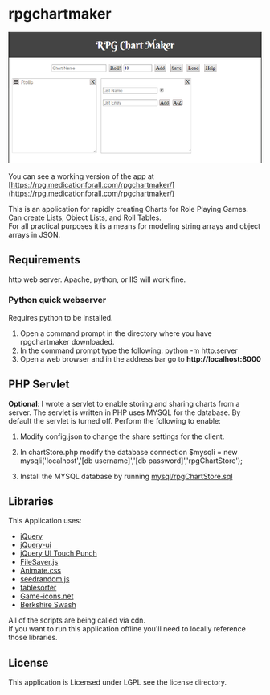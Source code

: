 # rpgchartmaker

![Screenshot](image/screenshot/01.png)

You can see a working version of the app at [https://rpg.medicationforall.com/rpgchartmaker/](https://rpg.medicationforall.com/rpgchartmaker/)

This is an application for rapidly creating Charts for Role Playing Games.<br />
Can create Lists, Object Lists, and Roll Tables.<br />
For all practical purposes it is a means for modeling string arrays and object arrays in JSON.


## Requirements
http web server. Apache, python, or IIS will work fine.


### Python quick webserver
Requires python to be installed.
1. Open a command prompt in the directory where you have rpgchartmaker downloaded.
2. In the command prompt type the following:
        python -m http.server
3. Open a web browser and in the address bar go to **http://localhost:8000**


## PHP Servlet
**Optional**: I wrote a servlet to enable storing and sharing charts from a server.
The servlet is written in PHP uses MYSQL for the database. By default the servlet is turned off. Perform the following to enable:

1. Modify config.json to change the share settings for the client.
2. In chartStore.php modify the database connection
        $mysqli = new mysqli('localhost','[db username]','[db password]','rpgChartStore');

3. Install the MYSQL database by running [mysql/rpgChartStore.sql](mysql/rpgChartStore.sql)


## Libraries
This Application uses:
* [jQuery](https://jquery.com/)
* [jQuery-ui](http://jqueryui.com/)
* [jQuery UI Touch Punch](http://touchpunch.furf.com/)
* [FileSaver.js](https://github.com/eligrey/FileSaver.js/)
* [Animate.css](https://daneden.github.io/animate.css/)
* [seedrandom.js](https://github.com/davidbau/seedrandom)
* [tablesorter](https://github.com/Mottie/tablesorter)
* [Game-icons.net](http://game-icons.net/)
* [Berkshire Swash](https://fonts.google.com/specimen/Berkshire+Swash)


All of the scripts are being called via cdn.<br />
If you want to run this application offline you'll need to locally reference those libraries.


## License
This application is Licensed under LGPL see the license directory.
